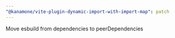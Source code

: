 ```yaml
---
"@kanamone/vite-plugin-dynamic-import-with-import-map": patch
---
```


Move esbuild from dependencies to peerDependencies

